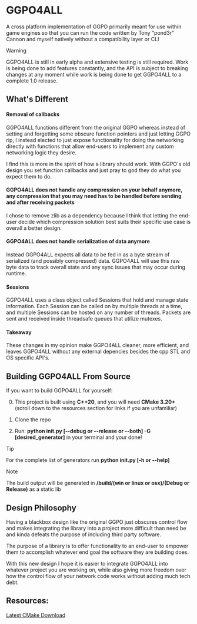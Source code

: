 # GGPO4ALL
A cross platform implementation of GGPO primarily meant for use within game engines so that you can run the code written by Tony "pond3r" Cannon and myself natively without a compatibility layer or CLI

>[!WARNING]
>GGPO4ALL is still in early alpha and extensive testing is still required. Work is being done to add features constantly, and the API is subject to breaking changes at any moment while work is being done to get GGPO4ALL to a complete 1.0 release.

## What's Different

#### Removal of callbacks

GGPO4ALL functions different from the original GGPO whereas instead of setting and forgetting some obscure function pointers and just letting GGPO rip, I instead elected to just expose functionality for doing the networking directly with functions that allow end-users to implement any custom networking logic they desire.

I find this is more in the spirit of how a library should work. With GGPO's old design you set function callbacks and just pray to god they do what you expect them to do.

#### GGPO4ALL does not handle any compression on your behalf anymore, any compression that you may need has to be handled before sending and after receiving packets

I chose to remove zlib as a dependency because I think that letting the end-user decide which compression solution best suits their specific use case is overall a better design.

#### GGPO4ALL does not handle serialization of data anymore

Instead GGPO4ALL expects all data to be fed in as a byte stream of serialized (and possibly compressed) data. GGPO4ALL will use this raw byte data to track overall state and any sync issues that may occur during runtime.

#### Sessions

GGPO4ALL uses a class object called Sessions that hold and manage state information. Each Session can be called on by multiple threads at a time, and multiple Sessions can be hosted on any number of threads. Packets are sent and received inside threadsafe queues that utilize mutexes.

#### Takeaway 

These changes in my opinion make GGPO4ALL cleaner, more efficient, and leaves GGPO4ALL without any external depencies besides the cpp STL and OS specific API's.

## Building GGPO4ALL From Source

If you want to build GGPO4ALL for yourself:

0. This project is built using __C++20__, and you will need __CMake 3.20+__ (scroll down to the resources section for links if you are unfamiliar)

1. Clone the repo

2. Run: __python init.py [--debug or --release or --both] -G [desired_generator]__ in your terminal and your done!

>[!TIP]
>For the complete list of generators run __python init.py [-h or --help]__

> [!NOTE]
>The build output will be generated in __/build/(win or linux or osx)/(Debug or Release)__ as a static lib

## Design Philosophy

Having a blackbox design like the original GGPO just obscures control flow and makes integrating the library into a project more difficult than need be and kinda defeats the purpose of including third party software.

The purpose of a library is to offer functionality to an end-user to empower them to accomplish whatever end goal the software they are building does.

With this new design I hope it is easier to integrate GGPO4ALL into whatever project you are working on, while also giving more freedom over how the control flow of your network code works without adding much tech debt.

## Resources:

[Latest CMake Download](https://cmake.org/download/)